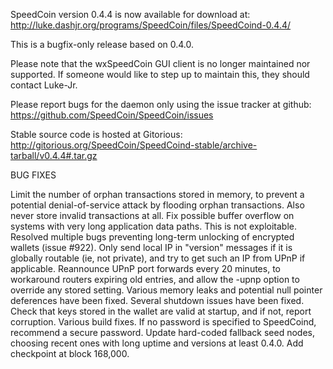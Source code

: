 SpeedCoin version 0.4.4 is now available for download at:
http://luke.dashjr.org/programs/SpeedCoin/files/SpeedCoind-0.4.4/

This is a bugfix-only release based on 0.4.0.

Please note that the wxSpeedCoin GUI client is no longer maintained nor supported. If someone would like to step up to maintain this, they should contact Luke-Jr.

Please report bugs for the daemon only using the issue tracker at github:
https://github.com/SpeedCoin/SpeedCoin/issues

Stable source code is hosted at Gitorious:
http://gitorious.org/SpeedCoin/SpeedCoind-stable/archive-tarball/v0.4.4#.tar.gz

BUG FIXES

Limit the number of orphan transactions stored in memory, to prevent a potential denial-of-service attack by flooding orphan transactions. Also never store invalid transactions at all.
Fix possible buffer overflow on systems with very long application data paths. This is not exploitable.
Resolved multiple bugs preventing long-term unlocking of encrypted wallets (issue #922).
Only send local IP in "version" messages if it is globally routable (ie, not private), and try to get such an IP from UPnP if applicable.
Reannounce UPnP port forwards every 20 minutes, to workaround routers expiring old entries, and allow the -upnp option to override any stored setting.
Various memory leaks and potential null pointer deferences have been
fixed.
Several shutdown issues have been fixed.
Check that keys stored in the wallet are valid at startup, and if not,
report corruption.
Various build fixes.
If no password is specified to SpeedCoind, recommend a secure password.
Update hard-coded fallback seed nodes, choosing recent ones with long uptime and versions at least 0.4.0.
Add checkpoint at block 168,000.

